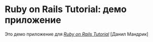 # Ruby on Rails Tutorial: демо приложение

Это демо приложение для
[*Ruby on Rails Tutorial*](http://railstutorial.org/)
 [Данил Мандрик]
